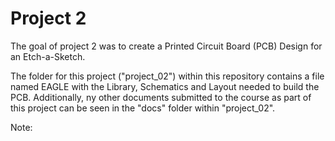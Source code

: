 # Project 2

The goal of project 2 was to create a Printed Circuit Board (PCB) Design for an Etch-a-Sketch. 

The folder for this project ("project_02") within this repository contains a file named EAGLE with the Library, Schematics and Layout needed to build the PCB. Additionally, ny other documents submitted to the course as part of this project can be seen in the "docs" folder within "project_02". 

Note: 
